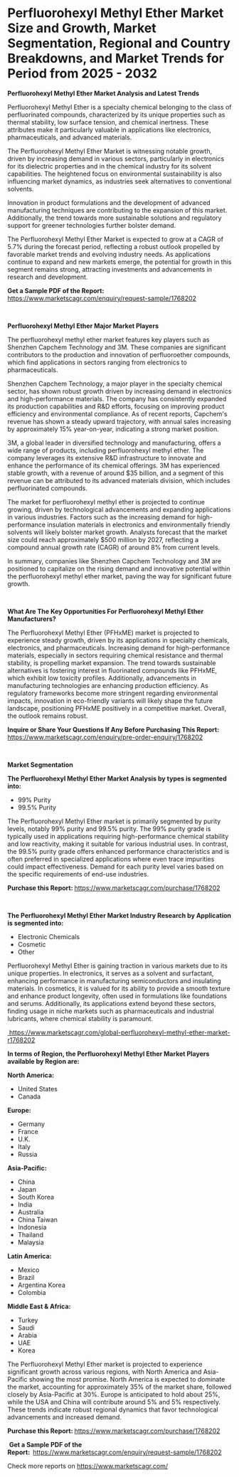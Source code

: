 <p><h1>Perfluorohexyl Methyl Ether Market Size and Growth, Market Segmentation, Regional and Country Breakdowns, and Market Trends for Period from 2025 -  2032</h1></p><p><strong>Perfluorohexyl Methyl Ether Market Analysis and Latest Trends</strong></p>
<p><p>Perfluorohexyl Methyl Ether is a specialty chemical belonging to the class of perfluorinated compounds, characterized by its unique properties such as thermal stability, low surface tension, and chemical inertness. These attributes make it particularly valuable in applications like electronics, pharmaceuticals, and advanced materials.</p><p>The Perfluorohexyl Methyl Ether Market is witnessing notable growth, driven by increasing demand in various sectors, particularly in electronics for its dielectric properties and in the chemical industry for its solvent capabilities. The heightened focus on environmental sustainability is also influencing market dynamics, as industries seek alternatives to conventional solvents.</p><p>Innovation in product formulations and the development of advanced manufacturing techniques are contributing to the expansion of this market. Additionally, the trend towards more sustainable solutions and regulatory support for greener technologies further bolster demand.</p><p>The Perfluorohexyl Methyl Ether Market is expected to grow at a CAGR of 5.7% during the forecast period, reflecting a robust outlook propelled by favorable market trends and evolving industry needs. As applications continue to expand and new markets emerge, the potential for growth in this segment remains strong, attracting investments and advancements in research and development.</p></p>
<p><strong>Get a Sample PDF of the Report:&nbsp;</strong> <a href="https://www.marketscagr.com/enquiry/request-sample/1768202?utm_campaign=1789&utm_medium=2&utm_source=Github&utm_content=ia&utm_term=02022025&utm_id=perfluorohexyl-methyl-ether">https://www.marketscagr.com/enquiry/request-sample/1768202</a></p>
<p>&nbsp;</p>
<p><strong>Perfluorohexyl Methyl Ether Major Market Players</strong></p>
<p><p>The perfluorohexyl methyl ether market features key players such as Shenzhen Capchem Technology and 3M. These companies are significant contributors to the production and innovation of perfluoroether compounds, which find applications in sectors ranging from electronics to pharmaceuticals.</p><p>Shenzhen Capchem Technology, a major player in the specialty chemical sector, has shown robust growth driven by increasing demand in electronics and high-performance materials. The company has consistently expanded its production capabilities and R&D efforts, focusing on improving product efficiency and environmental compliance. As of recent reports, Capchem's revenue has shown a steady upward trajectory, with annual sales increasing by approximately 15% year-on-year, indicating a strong market position.</p><p>3M, a global leader in diversified technology and manufacturing, offers a wide range of products, including perfluorohexyl methyl ether. The company leverages its extensive R&D infrastructure to innovate and enhance the performance of its chemical offerings. 3M has experienced stable growth, with a revenue of around $35 billion, and a segment of this revenue can be attributed to its advanced materials division, which includes perfluorinated compounds.</p><p>The market for perfluorohexyl methyl ether is projected to continue growing, driven by technological advancements and expanding applications in various industries. Factors such as the increasing demand for high-performance insulation materials in electronics and environmentally friendly solvents will likely bolster market growth. Analysts forecast that the market size could reach approximately $500 million by 2027, reflecting a compound annual growth rate (CAGR) of around 8% from current levels.</p><p>In summary, companies like Shenzhen Capchem Technology and 3M are positioned to capitalize on the rising demand and innovative potential within the perfluorohexyl methyl ether market, paving the way for significant future growth.</p></p>
<p>&nbsp;</p>
<p><strong>What Are The Key Opportunities For Perfluorohexyl Methyl Ether Manufacturers?</strong></p>
<p><p>The Perfluorohexyl Methyl Ether (PFHxME) market is projected to experience steady growth, driven by its applications in specialty chemicals, electronics, and pharmaceuticals. Increasing demand for high-performance materials, especially in sectors requiring chemical resistance and thermal stability, is propelling market expansion. The trend towards sustainable alternatives is fostering interest in fluorinated compounds like PFHxME, which exhibit low toxicity profiles. Additionally, advancements in manufacturing technologies are enhancing production efficiency. As regulatory frameworks become more stringent regarding environmental impacts, innovation in eco-friendly variants will likely shape the future landscape, positioning PFHxME positively in a competitive market. Overall, the outlook remains robust.</p></p>
<p><strong>Inquire or Share Your Questions If Any Before Purchasing This Report:</strong> <a href="https://www.marketscagr.com/enquiry/pre-order-enquiry/1768202?utm_campaign=1789&utm_medium=2&utm_source=Github&utm_content=ia&utm_term=02022025&utm_id=perfluorohexyl-methyl-ether">https://www.marketscagr.com/enquiry/pre-order-enquiry/1768202</a></p>
<p>&nbsp;</p>
<p><strong>Market Segmentation</strong></p>
<p><strong>The Perfluorohexyl Methyl Ether Market Analysis by types is segmented into:</strong></p>
<p><ul><li>99% Purity</li><li>99.5% Purity</li></ul></p>
<p><p>The Perfluorohexyl Methyl Ether market is primarily segmented by purity levels, notably 99% purity and 99.5% purity. The 99% purity grade is typically used in applications requiring high-performance chemical stability and low reactivity, making it suitable for various industrial uses. In contrast, the 99.5% purity grade offers enhanced performance characteristics and is often preferred in specialized applications where even trace impurities could impact effectiveness. Demand for each purity level varies based on the specific requirements of end-use industries.</p></p>
<p><strong>Purchase this Report:&nbsp;</strong><a href="https://www.marketscagr.com/purchase/1768202?utm_campaign=1789&utm_medium=2&utm_source=Github&utm_content=ia&utm_term=02022025&utm_id=perfluorohexyl-methyl-ether">https://www.marketscagr.com/purchase/1768202</a></p>
<p>&nbsp;</p>
<p><strong>The Perfluorohexyl Methyl Ether Market Industry Research by Application is segmented into:</strong></p>
<p><ul><li>Electronic Chemicals</li><li>Cosmetic</li><li>Other</li></ul></p>
<p><p>Perfluorohexyl Methyl Ether is gaining traction in various markets due to its unique properties. In electronics, it serves as a solvent and surfactant, enhancing performance in manufacturing semiconductors and insulating materials. In cosmetics, it is valued for its ability to provide a smooth texture and enhance product longevity, often used in formulations like foundations and serums. Additionally, its applications extend beyond these sectors, finding usage in niche markets such as pharmaceuticals and industrial lubricants, where chemical stability is paramount.</p></p>
<p><a href="https://www.marketscagr.com/global-perfluorohexyl-methyl-ether-market-r1768202?utm_campaign=1789&utm_medium=2&utm_source=Github&utm_content=ia&utm_term=02022025&utm_id=perfluorohexyl-methyl-ether">&nbsp;https://www.marketscagr.com/global-perfluorohexyl-methyl-ether-market-r1768202</a></p>
<p><strong>In terms of Region, the Perfluorohexyl Methyl Ether Market Players available by Region are:</strong></p>
<p>
    <p> <strong> North America: </strong>
        <ul>
            <li>United States</li>
            <li>Canada</li>
        </ul>
        </p> 
    <p> <strong> Europe: </strong>
        <ul>
            <li>Germany</li>
            <li>France</li>
            <li>U.K.</li>
            <li>Italy</li>
            <li>Russia</li>
        </ul>
        </p> 
    <p> <strong> Asia-Pacific: </strong>
        <ul>
            <li>China</li>
            <li>Japan</li>
            <li>South Korea</li>
            <li>India</li>
            <li>Australia</li>
            <li>China Taiwan</li>
            <li>Indonesia</li>
            <li>Thailand</li>
            <li>Malaysia</li>
        </ul>
        </p> 
    <p> <strong> Latin America: </strong>
        <ul>
            <li>Mexico</li>
            <li>Brazil</li>
            <li>Argentina Korea</li>
            <li>Colombia</li>
        </ul>
        </p> 
    <p> <strong> Middle East & Africa: </strong>
        <ul>
            <li>Turkey</li>
            <li>Saudi</li>
            <li>Arabia</li>
            <li>UAE</li>
            <li>Korea</li>
        </ul>
    </p>
    </p>
<p><p>The Perfluorohexyl Methyl Ether market is projected to experience significant growth across various regions, with North America and Asia-Pacific showing the most promise. North America is expected to dominate the market, accounting for approximately 35% of the market share, followed closely by Asia-Pacific at 30%. Europe is anticipated to hold about 25%, while the USA and China will contribute around 5% and 5% respectively. These trends indicate robust regional dynamics that favor technological advancements and increased demand.</p></p>
<p><strong>Purchase this Report: </strong><a href="https://www.marketscagr.com/purchase/1768202?utm_campaign=1789&utm_medium=2&utm_source=Github&utm_content=ia&utm_term=02022025&utm_id=perfluorohexyl-methyl-ether">https://www.marketscagr.com/purchase/1768202</a></p>
<p>&nbsp;<strong>Get a Sample PDF of the Report:&nbsp;&nbsp;</strong><a href="https://www.marketscagr.com/enquiry/request-sample/1768202?utm_campaign=1789&utm_medium=2&utm_source=Github&utm_content=ia&utm_term=02022025&utm_id=perfluorohexyl-methyl-ether">https://www.marketscagr.com/enquiry/request-sample/1768202</a></p>
<p><strong></strong></p>
<p>Check more reports on <a href="https://www.marketscagr.com/?utm_campaign=1789&utm_medium=2&utm_source=Github&utm_content=ia&utm_term=02022025&utm_id=perfluorohexyl-methyl-ether">https://www.marketscagr.com/</a></p>